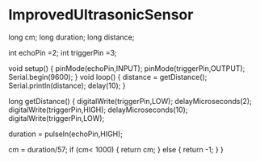 ImprovedUltrasonicSensor
========================

long cm;
long duration;
long distance;

int echoPin =2;
int triggerPin =3;

void setup()
{
  pinMode(echoPin,INPUT);
  pinMode(triggerPin,OUTPUT);
  Serial.begin(9600);
}
void loop()
{
  distance = getDistance();
   Serial.println(distance);
delay(10);
}

long getDistance()
{
  digitalWrite(triggerPin,LOW);
  delayMicroseconds(2);
  digitalWrite(triggerPin,HIGH);
  delayMicroseconds(10);
    digitalWrite(triggerPin,LOW);

  duration = pulseIn(echoPin,HIGH);
  
  cm = duration/57;
  if (cm< 1000)
  {
     return cm;
  }
    else
{
  return -1;
}
}

